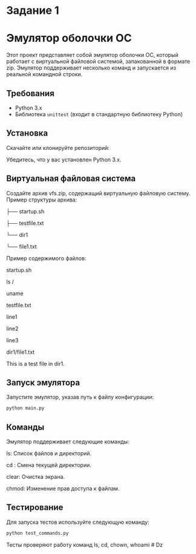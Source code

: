 # Задание 1

# Эмулятор оболочки ОС

Этот проект представляет собой эмулятор оболочки ОС, который работает с виртуальной файловой системой, запакованной в формате zip. Эмулятор поддерживает несколько команд и запускается из реальной командной строки.

## Требования

- Python 3.x
- Библиотека `unittest` (входит в стандартную библиотеку Python)

## Установка

Скачайте или клонируйте репозиторий:

Убедитесь, что у вас установлен Python 3.x.

## Виртуальная файловая система

Создайте архив vfs.zip, содержащий виртуальную файловую систему. Пример структуры архива:

├── startup.sh

├── testfile.txt

└── dir1

└── file1.txt

Пример содержимого файлов:

startup.sh

ls /

uname

testfile.txt

line1

line2

line3

dir1/file1.txt

This is a test file in dir1.

## Запуск эмулятора

Запустите эмулятор, указав путь к файлу конфигурации:

```sh
python main.py
```

## Команды

Эмулятор поддерживает следующие команды:

ls: Список файлов и директорий.

cd : Смена текущей директории.

clear: Очистка экрана.

chmod: Изменение прав доступа к файлам.

## Тестирование

Для запуска тестов используйте следующую команду:

```sh
python test_commands.py
```

Тесты проверяют работу команд ls, cd, chown, whoami # Dz
